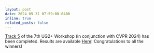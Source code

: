 ```yaml
---
layout: post
date: 2024-05-31 07:59:00-0400
inline: true
related_posts: false
---
```


[Track 5](https://ug2-uav-tracking.github.io/track5.html) of the 7th UG2+ Workshop (in conjunction with CVPR 2024) has been completed. Results are available [Here](https://ug2-uav-tracking.github.io/leaderboard24_t5.html)! Congratulations to all the winners! 
